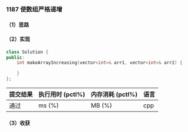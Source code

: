 ### 1187 使数组严格递增

#### （1）思路

#### （2）实现

```cpp
class Solution {
public:
    int makeArrayIncreasing(vector<int>& arr1, vector<int>& arr2) {

    }
};
```

| 提交结果 | 执行用时 (pctl%) | 内存消耗 (pctl%) | 语言 |
|:---------|:-----------------|:-----------------|:-----|
| 通过     |  ms (%)   |  MB (%)  | cpp  |

#### （3）收获
